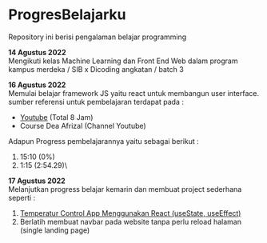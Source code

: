 # ProgresBelajarku
Repository ini berisi pengalaman belajar programming

**14 Agustus 2022**\
Mengikuti kelas Machine Learning dan Front End Web dalam program kampus merdeka / SIB x Dicoding angkatan / batch 3

**16 Agustus 2022**\
Memulai belajar framework JS yaitu react untuk membangun user interface.\
sumber referensi untuk pembelajaran terdapat pada : 
  * [Youtube](https://www.youtube.com/watch?v=JS5w4rUbjQE&t=27s) (Total 8 Jam)
  * Course Dea Afrizal (Channel Youtube)
  
Adapun Progress pembelajarannya yaitu sebagai berikut : 
  1. 15:10 (0%)
  2. 1:15 (2:54.29)\
  
**17 Agustus 2022**\
Melanjutkan progress belajar kemarin dan membuat project sederhana seperti : 
 1. [Temperatur Control App Menggunakan React (useState, useEffect)](https://github.com/RipanRenaldi/react-project/tree/main/temperature-control)
 2. Berlatih membuat navbar pada website tanpa perlu reload halaman (single landing page)

